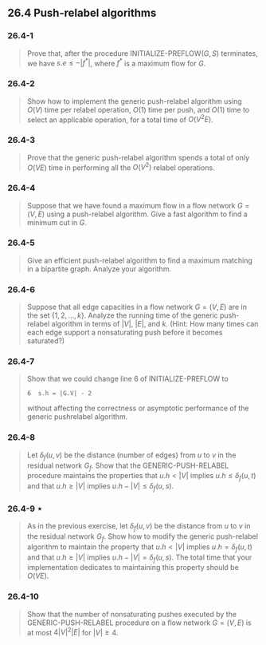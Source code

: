 ## 26.4 Push-relabel algorithms

### 26.4-1

> Prove that, after the procedure INITIALIZE-PREFLOW$(G, S)$ terminates, we have $s.e \le -|f^*|$, where $f^*$ is a maximum flow for $G$.

### 26.4-2

> Show how to implement the generic push-relabel algorithm using $O(V)$ time per relabel operation, $O(1)$ time per push, and $O(1)$ time to select an applicable operation, for a total time of $O(V^2E)$.

### 26.4-3

> Prove that the generic push-relabel algorithm spends a total of only $O(VE)$ time in performing all the $O(V^2)$ relabel operations.

### 26.4-4

> Suppose that we have found a maximum flow in a flow network $G = (V, E)$ using a push-relabel algorithm. Give a fast algorithm to find a minimum cut in $G$.

### 26.4-5

> Give an efficient push-relabel algorithm to find a maximum matching in a bipartite graph. Analyze your algorithm.

### 26.4-6

> Suppose that all edge capacities in a flow network $G = (V, E)$ are in the set $\{ 1, 2, \dots, k \}$. Analyze the running time of the generic push-relabel algorithm in terms of $|V|$, $|E|$, and $k$. (Hint: How many times can each edge support a nonsaturating push before it becomes saturated?)

### 26.4-7

> Show that we could change line 6 of INITIALIZE-PREFLOW to 
> 
> `6  s.h = |G.V| - 2` 
> 
> without affecting the correctness or asymptotic performance of the generic pushrelabel algorithm.

### 26.4-8

> Let $\delta_f(u, v)$ be the distance (number of edges) from $u$ to $v$ in the residual network $G_f$. Show that the GENERIC-PUSH-RELABEL procedure maintains the properties that $u.h < |V|$ implies $u.h \le \delta_f(u, t)$ and that $u.h \ge |V|$ implies $u.h - |V| \le \delta_f(u, s)$.

### 26.4-9 $\star$

> As in the previous exercise, let $\delta_f(u, v)$ be the distance from $u$ to $v$ in the residual network $G_f$. Show how to modify the generic push-relabel algorithm to maintain the property that $u.h < |V|$ implies $u.h = \delta_f(u, t)$ and that $u.h \ge |V|$ implies $u.h - |V| = \delta_f(u, s)$. The total time that your implementation dedicates to maintaining this property should be $O(VE)$.

### 26.4-10

> Show that the number of nonsaturating pushes executed by the GENERIC-PUSH-RELABEL procedure on a flow network $G = (V, E)$ is at most $4|V|^2|E|$ for $|V| \ge 4$.
